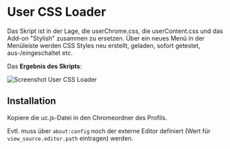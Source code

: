 # User CSS Loader
Das Skript ist in der Lage, die userChrome.css, die userContent.css und das Add-on "Stylish" zusammen zu ersetzen. 
Über ein neues Menü in der Menüleiste werden CSS Styles neu erstellt, geladen, sofort getestet, aus-/eingeschaltet etc.

Das **Ergebnis des Skripts**:

![Screenshot User CSS Loader](https://github.com/ardiman/userChrome.js/raw/master/usercssloader/scr_usercssloader.png)

## Installation
Kopiere die uc.js-Datei in den Chromeordner des Profils. 

Evtl. muss über `about:config` noch der externe Editor definiert (Wert für `view_source.editor.path` eintragen) werden. 